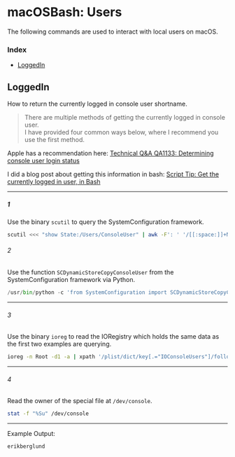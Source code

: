 # macOSBash: Users 

The following commands are used to interact with local users on macOS.

### Index

* [LoggedIn](https://github.com/erikberglund/macOSVariables/blob/master/macos_users.md#loggedin)

## LoggedIn

How to return the currently logged in console user shortname.

> There are multiple methods of getting the currently logged in console user.  
> I have provided four common ways below, where I recommend you use the first method.

Apple has a recommendation here: [Technical Q&A QA1133: Determining console user login status](https://developer.apple.com/library/content/qa/qa1133/_index.html)

I did a blog post about getting this information in bash: [Script Tip: Get the currently logged in user, in Bash](https://erikberglund.github.io/2018/Get-the-currently-logged-in-user,-in-Bash/)

---
##### 1
Use the binary `scutil` to query the SystemConfiguration framework.

```bash
scutil <<< "show State:/Users/ConsoleUser" | awk -F': ' '/[[:space:]]+Name[[:space:]]:/ { if ( $2 != "loginwindow" ) { print $2 }}'
```

###### 2
Use the function `SCDynamicStoreCopyConsoleUser` from the SystemConfiguration framework via Python.  

```python
/usr/bin/python -c 'from SystemConfiguration import SCDynamicStoreCopyConsoleUser; import sys; username = (SCDynamicStoreCopyConsoleUser(None, None, None) or [None])[0]; username = [username,""][username in [u"loginwindow", None, u""]]; sys.stdout.write(username + "\n");'
```
---
###### 3  
Use the binary `ioreg` to read the IORegistry which holds the same data as the first two examples are querying.
 
```bash
ioreg -n Root -d1 -a | xpath '/plist/dict/key[.="IOConsoleUsers"]/following-sibling::array/dict/key[.="kCGSSessionOnConsoleKey"]/following-sibling::*[1][name()="true"]/../key[.="kCGSSessionUserNameKey"]/following-sibling::string[1]/text()' 2>/dev/null
```
---
###### 4  
Read the owner of the special file at `/dev/console`. 
 
```bash
stat -f "%Su" /dev/console
```
---
Example Output:

```console
erikberglund
```
